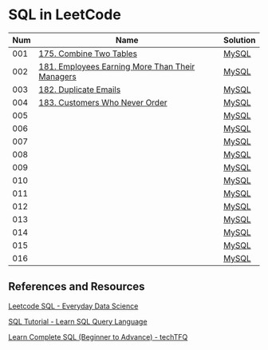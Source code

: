 # SQL in LeetCode

| Num | Name                                                                                                                         | Solution                                                    |
| --- | ---------------------------------------------------------------------------------------------------------------------------- | ----------------------------------------------------------- |
| 001 | [175. Combine Two Tables](https://leetcode.com/problems/combine-two-tables/)                                                 | [MySQL](175-combine-two-tables.sql)                         |
| 002 | [181. Employees Earning More Than Their Managers](https://leetcode.com/problems/employees-earning-more-than-their-managers/) | [MySQL](181-employees-earning-more-than-their-managers.sql) |
| 003 | [182. Duplicate Emails](https://leetcode.com/problems/duplicate-emails/)                                                     | [MySQL](182-duplicate-emails.sql)                           |
| 004 | [183. Customers Who Never Order](https://leetcode.com/problems/customers-who-never-order/)                                   | [MySQL](183-customers-who-never-order.sql)                  |
| 005 | []()                                                                                                                         | [MySQL]()                                                   |
| 006 | []()                                                                                                                         | [MySQL]()                                                   |
| 007 | []()                                                                                                                         | [MySQL]()                                                   |
| 008 | []()                                                                                                                         | [MySQL]()                                                   |
| 009 | []()                                                                                                                         | [MySQL]()                                                   |
| 010 | []()                                                                                                                         | [MySQL]()                                                   |
| 011 | []()                                                                                                                         | [MySQL]()                                                   |
| 012 | []()                                                                                                                         | [MySQL]()                                                   |
| 013 | []()                                                                                                                         | [MySQL]()                                                   |
| 014 | []()                                                                                                                         | [MySQL]()                                                   |
| 015 | []()                                                                                                                         | [MySQL]()                                                   |
| 016 | []()                                                                                                                         | [MySQL]()                                                   |

## References and Resources
[Leetcode SQL - Everyday Data Science](https://youtube.com/playlist?list=PLtfxzVLWb-B-O3VAjxsoZYgG6d8WMnPjG&feature=shared)

[SQL Tutorial - Learn SQL Query Language](https://www.1keydata.com/sql/sql.html)

[Learn Complete SQL (Beginner to Advance) - techTFQ](https://youtube.com/playlist?list=PLavw5C92dz9Ef4E-1Zi9KfCTXS_IN8gXZ&feature=shared)